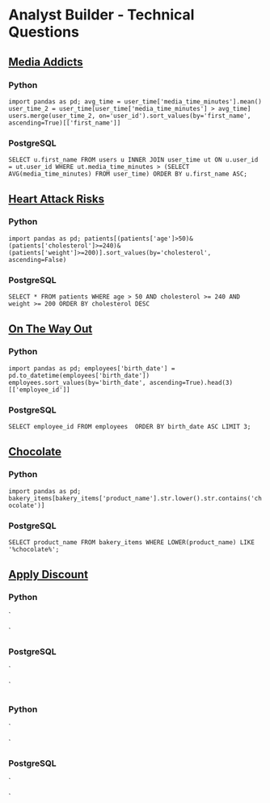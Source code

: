 # Analyst Builder - Technical Questions

## [Media Addicts](https://www.analystbuilder.com/questions/media-addicts-deISZ)
### Python
`
import pandas as pd;
avg_time = user_time['media_time_minutes'].mean()
user_time_2 = user_time[user_time['media_time_minutes'] > avg_time]
users.merge(user_time_2, on='user_id').sort_values(by='first_name', ascending=True)[['first_name']]
`
### PostgreSQL
`
SELECT u.first_name
FROM users u
  INNER JOIN user_time ut
    ON u.user_id = ut.user_id
WHERE ut.media_time_minutes > (SELECT AVG(media_time_minutes) FROM user_time)
ORDER BY u.first_name ASC;
`

## [Heart Attack Risks](https://www.analystbuilder.com/questions/heart-attack-risk-FKfdn)
### Python
`
import pandas as pd;
patients[(patients['age']>50)&(patients['cholesterol']>=240)&(patients['weight']>=200)].sort_values(by='cholesterol', ascending=False)
`
### PostgreSQL
`
SELECT *
FROM patients
WHERE age > 50
AND cholesterol >= 240
AND weight >= 200
ORDER BY cholesterol DESC
`

## [On The Way Out](https://www.analystbuilder.com/questions/on-the-way-out-LGNoQ)
### Python
`
import pandas as pd;
employees['birth_date'] = pd.to_datetime(employees['birth_date'])
employees.sort_values(by='birth_date', ascending=True).head(3)[['employee_id']]
`
### PostgreSQL
`
SELECT employee_id
FROM employees 
ORDER BY birth_date ASC
LIMIT 3;
`

## [Chocolate](https://www.analystbuilder.com/questions/chocolate-vPiUY)
### Python
`
import pandas as pd;
bakery_items[bakery_items['product_name'].str.lower().str.contains('chocolate')]
`
### PostgreSQL
`
SELECT product_name FROM bakery_items
WHERE LOWER(product_name) LIKE '%chocolate%';
`

## [Apply Discount](https://www.analystbuilder.com/questions/apply-discount-RdWhb)
### Python
`

`
### PostgreSQL
`

`

## []()
### Python
`

`
### PostgreSQL
`

`

